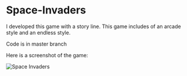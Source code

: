 # Space-Invaders
I developed this game with a story line.
This game includes of an arcade style and an endless style.

Code is in master branch

Here is a screenshot of the game:

![Space Invaders](https://user-images.githubusercontent.com/56814825/134193842-cdca3379-d48b-4e7a-8fa0-ff8bc8f6f87b.PNG)


